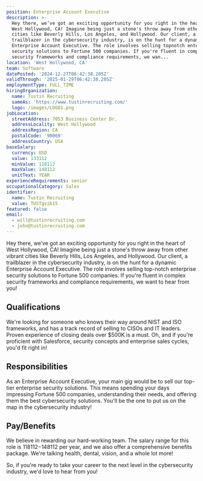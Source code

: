 ```yaml
---
position: Enterprise Account Executive
description: >-
  Hey there, we’ve got an exciting opportunity for you right in the heart of
  West Hollywood, CA! Imagine being just a stone's throw away from other vibrant
  cities like Beverly Hills, Los Angeles, and Hollywood. Our client, a
  trailblazer in the cybersecurity industry, is on the hunt for a dynamic
  Enterprise Account Executive. The role involves selling topnotch enterprise
  security solutions to Fortune 500 companies. If you're fluent in complex
  security frameworks and compliance requirements, we wan...
location: 'West Hollywood, CA'
team: Software
datePosted: '2024-12-27T06:42:38.205Z'
validThrough: '2025-01-29T06:42:38.205Z'
employmentType: FULL_TIME
hiringOrganization:
  name: Tustin Recruiting
  sameAs: 'https://www.tustinrecruiting.com/'
  logo: /images/LOGO1.png
jobLocation:
  streetAddress: 7053 Business Center Dr.
  addressLocality: West Hollywood
  addressRegion: CA
  postalCode: '90069'
  addressCountry: USA
baseSalary:
  currency: USD
  value: 133112
  minValue: 118112
  maxValue: 148112
  unitText: YEAR
experienceRequirements: senior
occupationalCategory: Sales
identifier:
  name: Tustin Recruiting
  value: TUSTgvib15
featured: false
email:
  - will@tustinrecruiting.com
  - john@tustinrecruiting.com
---
```




Hey there, we’ve got an exciting opportunity for you right in the heart of West Hollywood, CA! Imagine being just a stone's throw away from other vibrant cities like Beverly Hills, Los Angeles, and Hollywood. Our client, a trailblazer in the cybersecurity industry, is on the hunt for a dynamic Enterprise Account Executive. The role involves selling top-notch enterprise security solutions to Fortune 500 companies. If you're fluent in complex security frameworks and compliance requirements, we want to hear from you!

## Qualifications

We're looking for someone who knows their way around NIST and ISO frameworks, and has a track record of selling to CISOs and IT leaders. Proven experience of closing deals over $500K is a must. Oh, and if you're proficient with Salesforce, security concepts and enterprise sales cycles, you'd fit right in!

## Responsibilities

As an Enterprise Account Executive, your main gig would be to sell our top-tier enterprise security solutions. This means spending your days impressing Fortune 500 companies, understanding their needs, and offering them the best cybersecurity solutions. You'll be the one to put us on the map in the cybersecurity industry!

## Pay/Benefits

We believe in rewarding our hard-working team. The salary range for this role is $118112-$148112 per year, and we also offer a comprehensive benefits package. We're talking health, dental, vision, and a whole lot more!

So, if you're ready to take your career to the next level in the cybersecurity industry, we'd love to hear from you!

